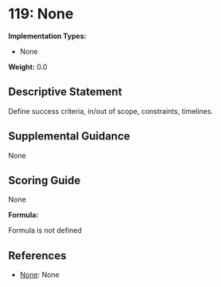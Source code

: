 # 119: None

**Implementation Types:**

- None

**Weight:** 0.0

## Descriptive Statement

Define success criteria, in/out of scope, constraints, timelines.

## Supplemental Guidance

None

## Scoring Guide

None

**Formula:**

Formula is not defined

## References

- [None](None): None

